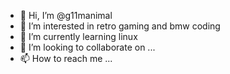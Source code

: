 - 👋 Hi, I’m @g11manimal
- 👀 I’m interested in retro gaming and bmw coding
- 🌱 I’m currently learning linux
- 💞️ I’m looking to collaborate on ...
- 📫 How to reach me ...

<!---
g11manimal/g11manimal is a ✨ special ✨ repository because its `README.md` (this file) appears on your GitHub profile.
You can click the Preview link to take a look at your changes.
--->
